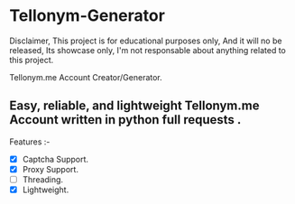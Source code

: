 # Tellonym-Generator
Disclaimer, This project is for educational purposes only, And it will no be released, Its showcase only, I'm not responsable about anything related to this project.


Tellonym.me Account Creator/Generator.
## Easy, reliable, and lightweight Tellonym.me Account written in python full requests .


Features :-
- [x] Captcha Support.
- [x] Proxy Support.
- [ ] Threading.
- [x] Lightweight.
